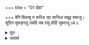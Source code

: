 +++
title = "01 दोहा"

+++
बेगि बिलम्बु न करिअ नृप साजिअ सबुइ समाजु।  
सुदिन सुमङ्गलु तबहिं जब रामु होहिं जुबराजु॥4॥  

<details><summary>मूल</summary>

बेगि बिलम्बु न करिअ नृप साजिअ सबुइ समाजु।  
सुदिन सुमङ्गलु तबहिं जब रामु होहिं जुबराजु॥4॥  
</details>

<details><summary>भावार्थ</summary>

हे राजन्‌! अब देर न कीजिए, शीघ्र सब सामान सजाइए। शुभ दिन और सुन्दर मङ्गल तभी है, जब श्री रामचन्द्रजी युवराज हो जाएँ (अर्थात उनके अभिषेक के लिए सभी दिन शुभ और मङ्गलमय हैं)॥4॥  
</details>



